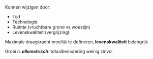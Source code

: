 Kunnen wijzigen door:
- Tijd
- Technologie
- Ruimte (vruchtbare grond vs woestijn)
- Levenskwaliteit (vergrijzing)

Maximale draagkracht moeilijk te defineren, **levenskwaliteit** belangrijk

Groei is ***allometrisch***: totaalbenadering weinig zinvol